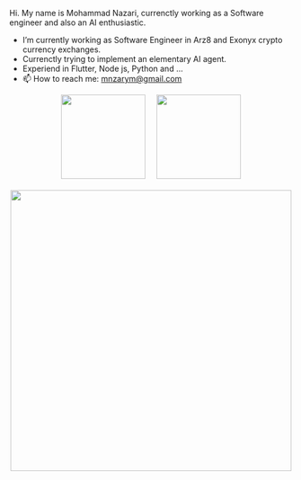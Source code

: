 Hi. My name is Mohammad Nazari, currenctly working as a Software engineer and also an AI enthusiastic. 

- I’m currently working as Software Engineer in Arz8 and Exonyx crypto currency exchanges.
- Currenctly trying to implement an elementary AI agent.
- Experiend in Flutter, Node js, Python and ...
- 📫 How to reach me: [mnzarym@gmail.com](mailto:mnzarym@gmail.com)

<div style="display: flex; justify-content: center; gap: 20px; margin-bottom: 20px;">
  <img height=150 
       src="https://github-readme-stats.vercel.app/api?username=mnazarim&hide_rank=false&rank_icon=github&theme=github_dark_dimmed" />
  <img height=150 
       src="https://github-readme-stats.vercel.app/api/top-langs?username=mnazarim&layout=compact&langs_count=8&card_width=320&theme=github_dark_dimmed" />
</div>

<div style="text-align: center; margin-top: 20px;">
  <img height=500 
       src="https://github-readme-stats.vercel.app/api/wakatime?username=@sefeed&layout=compact&theme=github_dark_dimmed" />
</div>
